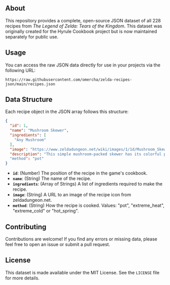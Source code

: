 ## About

This repository provides a complete, open-source JSON dataset of all 228 recipes from *The Legend of Zelda: Tears of the Kingdom*. This dataset was originally created for the Hyrule Cookbook project but is now maintained separately for public use.

## Usage

You can access the raw JSON data directly for use in your projects via the following URL:

`https://raw.githubusercontent.com/omercha/zelda-recipes-json/main/recipes.json`

## Data Structure

Each recipe object in the JSON array follows this structure:

```json
{
  "id": 1,
  "name": "Mushroom Skewer",
  "ingredients": [
    "Any Mushroom"
  ],
  "image": "https://www.zeldadungeon.net/wiki/images/1/1d/Mushroom_Skewer_-_TotK_icon.png",
  "description": "This simple mushroom-packed skewer has its colorful presentation to thank for its appeal."
  "method": "pot"
}
```

-   **`id`**: (Number) The position of the recipe in the game's cookbook.
-   **`name`**: (String) The name of the recipe.
-   **`ingredients`**: (Array of Strings) A list of ingredients required to make the recipe.
-   **`image`**: (String) A URL to an image of the recipe icon from zeldadungeon.net.
-   **`method`**: (String) How the recipe is cooked. Values: "pot", "extreme_heat", "extreme_cold" or "hot_spring".

## Contributing

Contributions are welcome! If you find any errors or missing data, please feel free to open an issue or submit a pull request.

## License

This dataset is made available under the MIT License. See the `LICENSE` file for more details.

